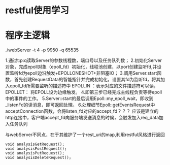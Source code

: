 # restful使用学习


# 程序主逻辑

./webServer -t 4 -p 9950 -q 65535

1.通过t:p:q读取Server的参数线程数，端口号以及任务队列数；
2.初始化Server对象，完成epoll对象（epoll_fd）初始化，线程池创建，以port创建监听fd,并设置监听fd为epoll边沿触发+EPOLLONESHOT+非阻塞IO；
3.调用Server.start函数，首先创建RequestData的智能指针并完成初始化，设置其fd为监听fd，将其加入epoll_fd所需要监听的描述符中
 EPOLLIN ：表示对应的文件描述符可以读，EPOLLET： 将EPOLL设为边缘触发。
4.即第三步已经完成主线程负责等待epoll中的事件的工作。
5.Server::start的最后调用Epoll::my_epoll_wait，即收到_listenFd的读消息，即可返回处理。
6.处理细节Epoll::getEventsRequest中acceptConnection函数，会将listen_fd对应的accept_fd？？？
应该是建立的http连接中，客户端accept_fd向服务端发送消息的时候，会触发加入req_data加入任务队列

与webServer不同点，在于其维护了一个rest_uri的map,利用restful风格进行返回

```
void analysisGetRequest();
void analysisPostRequest();
void analysisPutRequest();
void analysisDeleteRequest();
```

